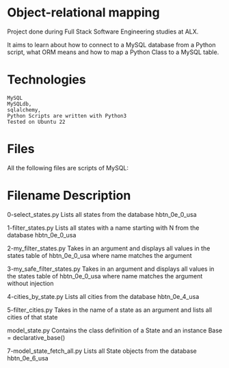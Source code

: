 Object-relational mapping
==========================

Project done during Full Stack Software Engineering studies at ALX.

It aims to learn about how to connect to a MySQL database from a Python script, what ORM means and how to map a Python Class to a MySQL table.

Technologies
============


    MySQL
    MySQLdb,
    sqlalchemy,
    Python Scripts are written with Python3
    Tested on Ubuntu 22
    
Files
=====

All the following files are scripts of MySQL:

Filename 	Description
========================

0-select_states.py 	Lists all states from the database hbtn_0e_0_usa

1-filter_states.py 	Lists all states with a name starting with N from the database hbtn_0e_0_usa

2-my_filter_states.py 	Takes in an argument and displays all values in the states table of hbtn_0e_0_usa where name matches the argument

3-my_safe_filter_states.py 	Takes in an argument and displays all values in the states table of hbtn_0e_0_usa where name matches the argument without injection

4-cities_by_state.py 	Lists all cities from the database hbtn_0e_4_usa

5-filter_cities.py 	Takes in the name of a state as an argument and lists all cities of that state

model_state.py 	Contains the class definition of a State and an instance Base = declarative_base()

7-model_state_fetch_all.py 	Lists all State objects from the database hbtn_0e_6_usa

